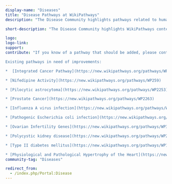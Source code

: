 ```yaml
---
display-name: "Diseases"
title: "Disease Pathways at WikiPathways"
description: "The Disease Community highlights pathways related to human disease, and is designed as a central organizing point for exploring, curating and expanding the collection of disease pathways."

short-description: "The Disease Community highlights WikiPathways content related to human disease, and is designed as a central organizing point for exploring, curating and expanding the collection of disease pathways."

logo: 
logo-link: 
support: 
contribute: "If you know of a pathway that should be added, please contact the administrator (denise.slenter[AT]maastrichtuniversity.nl). Suggested topics for additional pathways include endocrine and metabolic disease, infectious disease, addiction, immune system disease and neurodevelopmental disorders. 

Existing pathways in need of improvements:

*  [Integrated Cancer Pathway](https://new.wikipathways.org/pathways/WP1971)

* [Nifedipine Activity](https://new.wikipathways.org/pathways/WP259)

* [Pilocytic astrocytoma](https://new.wikipathways.org/pathways/WP2253)

* [Prostate Cancer](https://new.wikipathways.org/pathways/WP2263)

* [Influenza A virus infection](https://new.wikipathways.org/pathways/WP1438) 

* [Pathogenic Escherichia coli infection](https://new.wikipathways.org/pathways/WP2272)

* [Ovarian Infertility Genes](https://new.wikipathways.org/pathways/WP34)

* [Polycystic kidney disease](https://new.wikipathways.org/pathways/WP2571)

* [Type II diabetes mellitus](https://new.wikipathways.org/pathways/WP1584)

* [Physiological and Pathological Hypertrophy of the Heart](https://new.wikipathways.org/pathways/WP1528)"
community-tag: "Diseases"

redirect_from:
  - /index.php/Portal:Disease 
---
```

